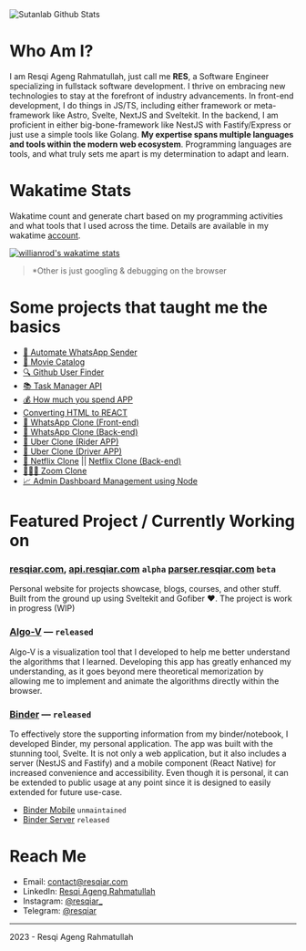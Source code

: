 <img src="https://github-readme-stats.vercel.app/api?username=resqiar&include_all_commits=true&count_private=true&show_icons=true&theme=midnight-purple" alt="Sutanlab Github Stats">

# Who Am I?
I am Resqi Ageng Rahmatullah, just call me **RES**, a Software Engineer specializing in fullstack software development. I thrive on embracing new technologies to stay at the forefront of industry advancements. In front-end development, I do things in JS/TS, including either framework or meta-framework like Astro, Svelte, NextJS and Sveltekit. 
In the backend, I am proficient in either big-bone-framework like NestJS with Fastify/Express or just use a simple tools like Golang. **My expertise spans multiple languages and tools within the modern web ecosystem**. Programming languages are tools, and what truly sets me apart is my determination to adapt and learn.

# Wakatime Stats
Wakatime count and generate chart based on my programming activities and what tools that I used across the time. Details are available in my wakatime [account](https://wakatime.com/@resqiar).

[![willianrod's wakatime stats](https://github-readme-stats.vercel.app/api/wakatime?username=resqiar&theme=midnight-purple&layout=compact)](https://github.com/anuraghazra/github-readme-stats)
> *Other is just googling & debugging on the browser

# Some projects that taught me the basics
- [💬 Automate WhatsApp Sender](https://github.com/resqiar/automate-wa-message)
- [🎥 Movie Catalog](https://github.com/resqiar/Simple-Movie-Catalog)
- [🔍 Github User Finder](https://github.com/resqiar/GithubUserFinder)
- [📚 Task Manager API](https://github.com/resqiar/Task-Manager-API)
- [💰 How much you spend APP](https://github.com/resqiar/How-Much-You-Spent-App)
- [Converting HTML to REACT](https://github.com/resqiar/Cube-Template)
- [💬 WhatsApp Clone (Front-end)](https://github.com/resqiar/cube-whatsapp-clone)
- [💬 WhatsApp Clone (Back-end)](https://github.com/resqiar/cube-whatsapp-backend)
- [🚗 Uber Clone (Rider APP)](https://github.com/resqiar/Letsjek-Rider)
- [🚗 Uber Clone (Driver APP)](https://github.com/resqiar/LetsJek-Driver)
- [🎥 Netflix Clone](https://github.com/resqiar/Netflix-clone) || [Netflix Clone (Back-end)](https://github.com/resqiar/Netflix-clone-server)
- [🧑‍🤝‍🧑 Zoom Clone](https://github.com/resqiar/cube-video-sharing) 
- [📈 Admin Dashboard Management using Node](https://github.com/resqiar/staycation-backend)

# Featured Project / Currently Working on
### [resqiar.com](https://github.com/resqiar/resqiar.com), [api.resqiar.com](https://github.com/resqiar/api.resqiar.com) `alpha` [parser.resqiar.com](https://parser.resqiar.com) `beta`
Personal website for projects showcase, blogs, courses, and other stuff. Built from the ground up using Sveltekit and Gofiber ❤️. The project is work in progress (WIP)

### [Algo-V](https://github.com/resqiar/algo-visualization) — `released`
Algo-V is a visualization tool that I developed to help me better understand the algorithms that I learned. Developing this app has greatly enhanced my understanding, as it goes beyond mere theoretical memorization by allowing me to implement and animate the algorithms directly within the browser.

### [Binder](https://github.com/resqiar/binder) — `released`
To effectively store the supporting information from my binder/notebook, I developed Binder, my personal application.
The app was built with the stunning tool, Svelte. It is not only a web application, but it also includes a server (NestJS and Fastify) and a mobile component (React Native) for increased convenience and accessibility. Even though it is personal, it can be extended to public usage at any point since it is designed to easily extended for future use-case. 
* [Binder Mobile](https://github.com/resqiar/binder-app) `unmaintained`
* [Binder Server](https://github.com/resqiar/binder-server) `released`

# Reach Me
- Email: [contact@resqiar.com](mailto:contact@resqiar.com)
- LinkedIn: [Resqi Ageng Rahmatullah](www.linkedin.com/in/resqi-ageng-rahmatullah-8692911a5)
- Instagram: [@resqiar_](https://www.instagram.com/resqiar_)
- Telegram: [@resqiar](https://t.me/resqiar)

---
2023 - Resqi Ageng Rahmatullah

